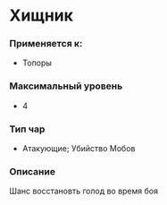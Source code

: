 # Хищник

### Применяется к:

* Топоры

### Максимальный уровень&#x20;

* 4

### Тип чар

* Атакующие; Убийство Мобов

### Описание&#x20;

Шанс восстановть голод во время боя
